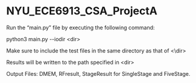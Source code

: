 # NYU_ECE6913_CSA_ProjectA

Run the “main.py” file by executing the following command:

python3 main.py --iodir \<dir\>

Make sure to include the test files in the same directory as that of <\dir\>

Results will be written to the path specified in \<dir\>

Output Files: DMEM, RFresult, StageResult for SingleStage and FiveStage.
